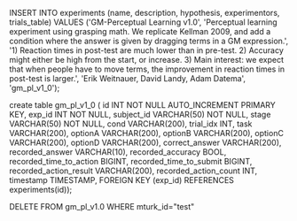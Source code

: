 INSERT INTO experiments (name, description, hypothesis, experimentors, trials_table) VALUES ('GM-Perceptual Learning v1.0', 'Perceptual learning experiment using grasping math. We replicate Kellman 2009, and add a condition where the answer is given by dragging terms in a GM expression.', '1) Reaction times in post-test are much lower than in pre-test. 2) Accuracy might either be high from the start, or increase. 3) Main interest: we expect that when people have to move terms, the improvement in reaction times in post-test is larger.', 'Erik Weitnauer, David Landy, Adam Datema', 'gm_pl_v1_0');

create table gm_pl_v1_0 (
  id INT NOT NULL AUTO_INCREMENT PRIMARY KEY,
  exp_id INT NOT NULL,
  subject_id VARCHAR(50) NOT NULL,
  stage VARCHAR(50) NOT NULL,
  cond VARCHAR(200),
  trial_idx INT,
  task VARCHAR(200),
  optionA VARCHAR(200),
  optionB VARCHAR(200),
  optionC VARCHAR(200),
  optionD VARCHAR(200),
  correct_answer VARCHAR(200),
  recorded_answer VARCHAR(10),
  recorded_accuracy BOOL,
  recorded_time_to_action BIGINT,
  recorded_time_to_submit BIGINT,
  recorded_action_result VARCHAR(200),
  recorded_action_count INT,
  timestamp TIMESTAMP,
  FOREIGN KEY (exp_id) REFERENCES experiments(id));

DELETE FROM gm_pl_v1.0 WHERE mturk_id="test"